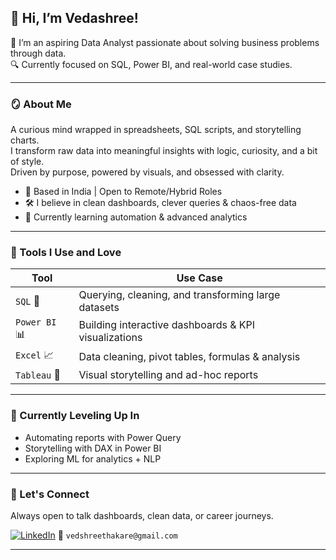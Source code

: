 ## 👋 Hi, I’m Vedashree!
🎯 I’m an aspiring Data Analyst passionate about solving business problems through data.  
🔍 Currently focused on SQL, Power BI, and real-world case studies.  

---

### 🪞 About Me  
A curious mind wrapped in spreadsheets, SQL scripts, and storytelling charts.  
I transform raw data into meaningful insights with logic, curiosity, and a bit of style.  
Driven by purpose, powered by visuals, and obsessed with clarity.

- 📍 Based in India | Open to Remote/Hybrid Roles    
- 🛠️ I believe in clean dashboards, clever queries & chaos-free data
- 🧠 Currently learning automation & advanced analytics
  
---

### 🔧 Tools I Use and Love

| Tool | Use Case |
|------|----------|
| `SQL` 💾 | Querying, cleaning, and transforming large datasets |
| `Power BI` 📊 | Building interactive dashboards & KPI visualizations |
| `Excel` 📈 | Data cleaning, pivot tables, formulas & analysis |
| `Tableau` 📐 | Visual storytelling and ad-hoc reports |

---

### 🌱 Currently Leveling Up In  
- Automating reports with Power Query  
- Storytelling with DAX in Power BI  
- Exploring ML for analytics + NLP  

---

### 💬 Let's Connect  
Always open to talk dashboards, clean data, or career journeys.

[![LinkedIn](https://img.shields.io/badge/-LinkedIn-0A66C2?logo=linkedin&logoColor=white&style=for-the-badge)](https://www.linkedin.com/in/vedashree-thakare-b96553231)
📧 `vedshreethakare@gmail.com`

---




